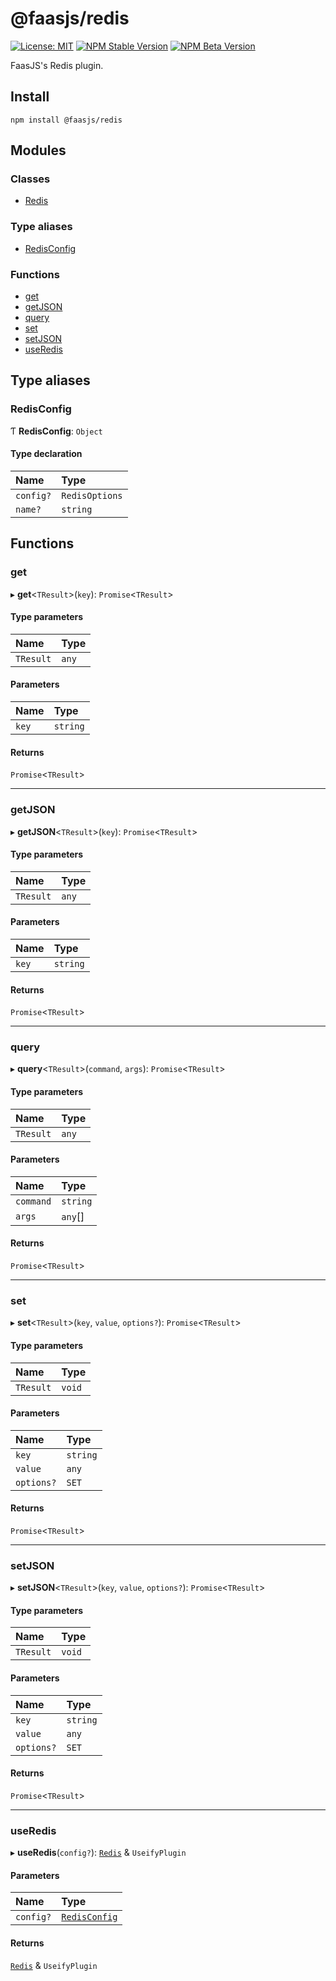 # @faasjs/redis

[![License: MIT](https://img.shields.io/npm/l/@faasjs/redis.svg)](https://github.com/faasjs/faasjs/blob/main/packages/faasjs/redis/LICENSE)
[![NPM Stable Version](https://img.shields.io/npm/v/@faasjs/redis/stable.svg)](https://www.npmjs.com/package/@faasjs/redis)
[![NPM Beta Version](https://img.shields.io/npm/v/@faasjs/redis/beta.svg)](https://www.npmjs.com/package/@faasjs/redis)

FaasJS's Redis plugin.

## Install

    npm install @faasjs/redis

## Modules

### Classes

- [Redis](classes/Redis.md)

### Type aliases

- [RedisConfig](#redisconfig)

### Functions

- [get](#get)
- [getJSON](#getjson)
- [query](#query)
- [set](#set)
- [setJSON](#setjson)
- [useRedis](#useredis)

## Type aliases

### RedisConfig

Ƭ **RedisConfig**: `Object`

#### Type declaration

| Name | Type |
| :------ | :------ |
| `config?` | `RedisOptions` |
| `name?` | `string` |

## Functions

### get

▸ **get**<`TResult`\>(`key`): `Promise`<`TResult`\>

#### Type parameters

| Name | Type |
| :------ | :------ |
| `TResult` | `any` |

#### Parameters

| Name | Type |
| :------ | :------ |
| `key` | `string` |

#### Returns

`Promise`<`TResult`\>

___

### getJSON

▸ **getJSON**<`TResult`\>(`key`): `Promise`<`TResult`\>

#### Type parameters

| Name | Type |
| :------ | :------ |
| `TResult` | `any` |

#### Parameters

| Name | Type |
| :------ | :------ |
| `key` | `string` |

#### Returns

`Promise`<`TResult`\>

___

### query

▸ **query**<`TResult`\>(`command`, `args`): `Promise`<`TResult`\>

#### Type parameters

| Name | Type |
| :------ | :------ |
| `TResult` | `any` |

#### Parameters

| Name | Type |
| :------ | :------ |
| `command` | `string` |
| `args` | `any`[] |

#### Returns

`Promise`<`TResult`\>

___

### set

▸ **set**<`TResult`\>(`key`, `value`, `options?`): `Promise`<`TResult`\>

#### Type parameters

| Name | Type |
| :------ | :------ |
| `TResult` | `void` |

#### Parameters

| Name | Type |
| :------ | :------ |
| `key` | `string` |
| `value` | `any` |
| `options?` | `SET` |

#### Returns

`Promise`<`TResult`\>

___

### setJSON

▸ **setJSON**<`TResult`\>(`key`, `value`, `options?`): `Promise`<`TResult`\>

#### Type parameters

| Name | Type |
| :------ | :------ |
| `TResult` | `void` |

#### Parameters

| Name | Type |
| :------ | :------ |
| `key` | `string` |
| `value` | `any` |
| `options?` | `SET` |

#### Returns

`Promise`<`TResult`\>

___

### useRedis

▸ **useRedis**(`config?`): [`Redis`](classes/Redis.md) & `UseifyPlugin`

#### Parameters

| Name | Type |
| :------ | :------ |
| `config?` | [`RedisConfig`](#redisconfig) |

#### Returns

[`Redis`](classes/Redis.md) & `UseifyPlugin`
